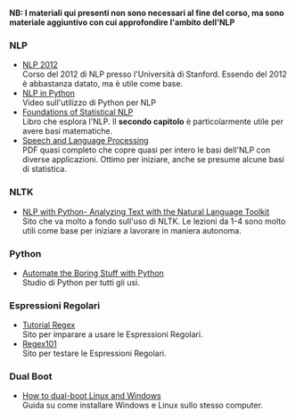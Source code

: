 **NB: I materiali qui presenti non sono necessari al fine del corso, ma sono materiale aggiuntivo con cui approfondire l'ambito dell'NLP**

### NLP
- [NLP 2012](https://www.youtube.com/watch?v=zQ6gzQ5YZ8o&list=PLoROMvodv4rOFZnDyrlW3-nI7tMLtmiJZ&ab_channel=stanfordonline) \
Corso del 2012 di NLP presso l'Università di Stanford. Essendo del 2012 è abbastanza datato, ma è utile come base.
- [NLP in Python](https://www.youtube.com/watch?v=xvqsFTUsOmc&ab_channel=PyOhio)\
Video sull'utilizzo di Python per NLP
- [Foundations of Statistical NLP](https://www.cs.vassar.edu/~cs366/docs/Manning_Schuetze_StatisticalNLP.pdf)\
Libro che esplora l'NLP. Il **secondo capitolo** è particolarmente utile per avere basi matematiche.
- [Speech and Language Processing](https://web.stanford.edu/~jurafsky/slp3/ed3book.pdf)\
PDF quasi completo che copre quasi per intero le basi dell'NLP con diverse applicazioni. Ottimo per iniziare, anche se presume alcune basi di statistica.


### NLTK
- [NLP with Python- Analyzing Text with the Natural Language Toolkit](https://www.nltk.org/book/) \
Sito che va molto a fondo sull'uso di NLTK. Le lezioni da 1-4 sono molto utili come base per iniziare a lavorare in maniera autonoma.

### Python
- [Automate the Boring Stuff with Python](https://automatetheboringstuff.com/)\
Studio di Python per tutti gli usi.

### Espressioni Regolari
- [Tutorial Regex](https://regexone.com/)\
Sito per imparare a usare le Espressioni Regolari.
- [Regex101](https://regex101.com/)\
Sito per testare le Espressioni Regolari.

### Dual Boot
- [How to dual-boot Linux and Windows](https://opensource.com/article/18/5/dual-boot-linux)\
Guida su come installare Windows e Linux sullo stesso computer.
